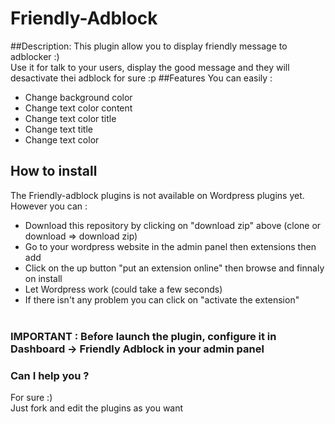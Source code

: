 # Friendly-Adblock
##Description:
This plugin allow you to display friendly message to adblocker :)<br>
Use it for talk to your users, display the good message and they will desactivate thei adblock for sure :p
##Features
You can easily : 
* Change background color
* Change text color content
* Change text color title
* Change text title
* Change text color

## How to install
The Friendly-adblock plugins is not available on Wordpress plugins yet.<br>
However you can :

* Download this repository by clicking on "download zip" above (clone or download => download zip)
* Go to your wordpress website in the admin panel then extensions then add
* Click on the up button "put an extension online" then browse and finnaly on install
* Let Wordpress work (could take a few seconds)
* If there isn't any problem you can click on "activate the extension"
<br><br>

### <b>IMPORTANT :  Before launch the plugin, configure it in Dashboard -> Friendly Adblock in your admin panel</b>

### Can I help you ?
For sure :) <br>
Just fork and edit the plugins as you want 
